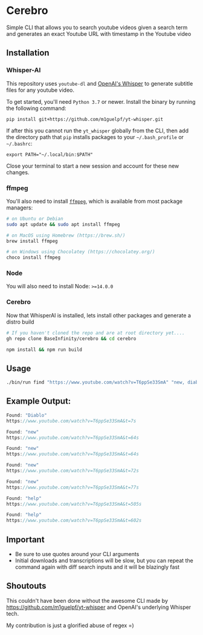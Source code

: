 # Cerebro

Simple CLI that allows you to search youtube videos given a search term and generates an exact Youtube URL with timestamp in the Youtube video


## Installation

### Whisper-AI

This repository uses `youtube-dl` and [OpenAI's Whisper](https://openai.com/blog/whisper) to generate subtitle files for any youtube video.

To get started, you'll need `Python 3.7` or newer. Install the binary by running the following command:

    pip install git+https://github.com/m1guelpf/yt-whisper.git

If after this you cannot run the `yt_whisper` globally from the CLI, then add the directory path that `pip` installs packages to your `~/.bash_profile` or `~/.bashrc`:

```
export PATH="~/.local/bin:$PATH"
```

Close your terminal to start a new session and account for these new changes.

### ffmpeg

You'll also need to install [`ffmpeg`](https://ffmpeg.org/), which is available from most package managers:

```bash
# on Ubuntu or Debian
sudo apt update && sudo apt install ffmpeg

# on MacOS using Homebrew (https://brew.sh/)
brew install ffmpeg

# on Windows using Chocolatey (https://chocolatey.org/)
choco install ffmpeg
```

### Node
You will also need to install Node: `>=14.0.0`

### Cerebro
Now that WhisperAI is installed, lets install other packages and generate a distro build

```bash
# If you haven't cloned the repo and are at root directory yet....
gh repo clone BaseInfinity/cerebro && cd cerebro

npm install && npm run build
```

## Usage
```bash
./bin/run find "https://www.youtube.com/watch?v=T6ppSe33SmA" "new, diablo, help"
```

## Example Output:
```js
Found: "Diablo"
https://www.youtube.com/watch?v=T6ppSe33SmA&t=7s

Found: "new"
https://www.youtube.com/watch?v=T6ppSe33SmA&t=64s

Found: "new"
https://www.youtube.com/watch?v=T6ppSe33SmA&t=64s

Found: "new"
https://www.youtube.com/watch?v=T6ppSe33SmA&t=72s

Found: "new"
https://www.youtube.com/watch?v=T6ppSe33SmA&t=77s

Found: "help"
https://www.youtube.com/watch?v=T6ppSe33SmA&t=505s

Found: "help"
https://www.youtube.com/watch?v=T6ppSe33SmA&t=602s

```

## Important
* Be sure to use quotes around your CLI arguments
* Initial downloads and transcriptions will be slow, but you can repeat the command again with diff search inputs and it will be blazingly fast

## Shoutouts
This couldn't have been done without the awesome CLI made by https://github.com/m1guelpf/yt-whisper and OpenAI's underlying Whisper tech. 

My contribution is just a glorified abuse of regex =)
